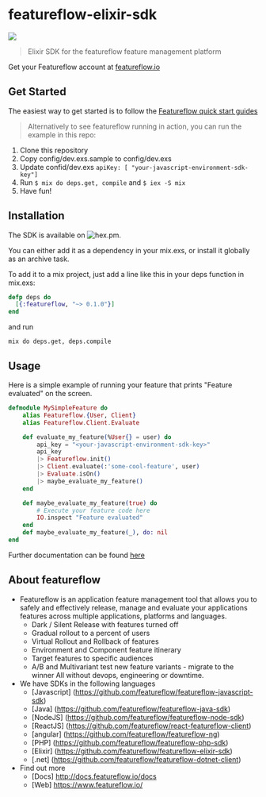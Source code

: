 # featureflow-elixir-sdk
[![][dependency-img]][dependency-url]

> Elixir SDK for the featureflow feature management platform

Get your Featureflow account at [featureflow.io](http://www.featureflow.io)

## Get Started

The easiest way to get started is to follow the [Featureflow quick start guides](http://docs.featureflow.io/docs)

> Alternatively to see featureflow running in action, you can run the example in this repo:
1. Clone this repository
2. Copy config/dev.exs.sample to config/dev.exs
3. Update confid/dev.exs ```apiKey: [ "your-javascript-environment-sdk-key"]``` 
4. Run `$ mix do deps.get, compile` and `$ iex -S mix`
5. Have fun!

## Installation
The SDK is available on ![hex.pm][hex-url].

You can either add it as a dependency in your mix.exs, or install it globally as an archive task.

To add it to a mix project, just add a line like this in your deps function in mix.exs:
```elixir
defp deps do
  [{:featureflow, "~> 0.1.0"}]
end
```
and run
```
mix do deps.get, deps.compile
```

## Usage
Here is a simple example of running your feature that prints "Feature evaluated" on the screen.
```elixir
defmodule MySimpleFeature do
    alias Featureflow.{User, Client}
    alias Featureflow.Client.Evaluate

    def evaluate_my_feature(%User{} = user) do
        api_key = "<your-javascript-environment-sdk-key>"
        api_key
        |> Featureflow.init()
        |> Client.evaluate(:'some-cool-feature', user)
        |> Evaluate.isOn()
        |> maybe_evaluate_my_feature()
    end

    def maybe_evaluate_my_feature(true) do
        # Execute your feature code here
        IO.inspect "Feature evaluated"
    end
    def maybe_evaluate_my_feature(_), do: nil
end
```

[hex-url]: https://hex.pm/packages/
[dependency-url]: https://www.featureflow.io
[dependency-img]: https://www.featureflow.io/wp-content/uploads/2016/12/featureflow-web.png



Further documentation can be found [here](http://docs.featureflow.io/docs)


## About featureflow
* Featureflow is an application feature management tool that allows you to safely and effectively release, manage and evaluate your applications features across multiple applications, platforms and languages.
    * Dark / Silent Release with features turned off
    * Gradual rollout to a percent of users
    * Virtual Rollout and Rollback of features
    * Environment and Component feature itinerary
    * Target features to specific audiences
    * A/B and Multivariant test new feature variants - migrate to the winner
    All without devops, engineering or downtime.
* We have SDKs in the following languages
    * [Javascript] (https://github.com/featureflow/featureflow-javascript-sdk)
    * [Java] (https://github.com/featureflow/featureflow-java-sdk)
    * [NodeJS] (https://github.com/featureflow/featureflow-node-sdk)
    * [ReactJS] (https://github.com/featureflow/react-featureflow-client)
    * [angular] (https://github.com/featureflow/featureflow-ng)
    * [PHP] (https://github.com/featureflow/featureflow-php-sdk)
    * [Elixir] (https://github.com/featureflow/featureflow-elixir-sdk)    
    * [.net] (https://github.com/featureflow/featureflow-dotnet-client)
* Find out more
    * [Docs] http://docs.featureflow.io/docs
    * [Web] https://www.featureflow.io/     



